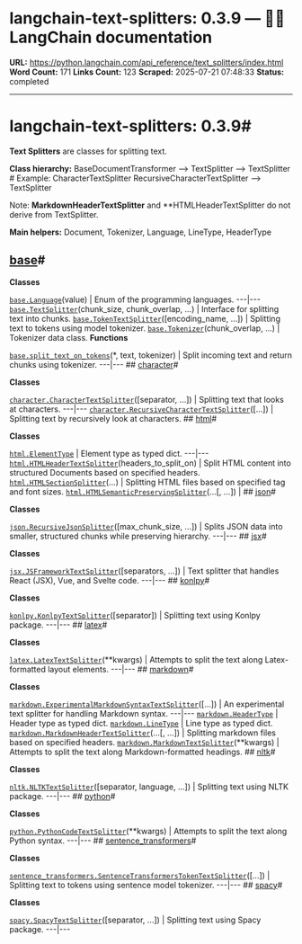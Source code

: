 # langchain-text-splitters: 0.3.9 — 🦜🔗 LangChain  documentation

**URL:** https://python.langchain.com/api_reference/text_splitters/index.html
**Word Count:** 171
**Links Count:** 123
**Scraped:** 2025-07-21 07:48:33
**Status:** completed

---

# langchain-text-splitters: 0.3.9\#

**Text Splitters** are classes for splitting text.

**Class hierarchy:**               BaseDocumentTransformer --> TextSplitter --> <name>TextSplitter  # Example: CharacterTextSplitter                                                  RecursiveCharacterTextSplitter -->  <name>TextSplitter     

Note: **MarkdownHeaderTextSplitter** and \*\*HTMLHeaderTextSplitter do not derive from TextSplitter.

**Main helpers:**               Document, Tokenizer, Language, LineType, HeaderType     

## [base](https://python.langchain.com/api_reference/text_splitters/base.html#langchain-text-splitters-base)\#

**Classes**

[`base.Language`](https://python.langchain.com/api_reference/text_splitters/base/langchain_text_splitters.base.Language.html#langchain_text_splitters.base.Language "langchain_text_splitters.base.Language")\(value\) | Enum of the programming languages.   ---|---   [`base.TextSplitter`](https://python.langchain.com/api_reference/text_splitters/base/langchain_text_splitters.base.TextSplitter.html#langchain_text_splitters.base.TextSplitter "langchain_text_splitters.base.TextSplitter")\(chunk\_size, chunk\_overlap, ...\) | Interface for splitting text into chunks.   [`base.TokenTextSplitter`](https://python.langchain.com/api_reference/text_splitters/base/langchain_text_splitters.base.TokenTextSplitter.html#langchain_text_splitters.base.TokenTextSplitter "langchain_text_splitters.base.TokenTextSplitter")\(\[encoding\_name, ...\]\) | Splitting text to tokens using model tokenizer.   [`base.Tokenizer`](https://python.langchain.com/api_reference/text_splitters/base/langchain_text_splitters.base.Tokenizer.html#langchain_text_splitters.base.Tokenizer "langchain_text_splitters.base.Tokenizer")\(chunk\_overlap, ...\) | Tokenizer data class.      **Functions**

[`base.split_text_on_tokens`](https://python.langchain.com/api_reference/text_splitters/base/langchain_text_splitters.base.split_text_on_tokens.html#langchain_text_splitters.base.split_text_on_tokens "langchain_text_splitters.base.split_text_on_tokens")\(\*, text, tokenizer\) | Split incoming text and return chunks using tokenizer.   ---|---      ## [character](https://python.langchain.com/api_reference/text_splitters/character.html#langchain-text-splitters-character)\#

**Classes**

[`character.CharacterTextSplitter`](https://python.langchain.com/api_reference/text_splitters/character/langchain_text_splitters.character.CharacterTextSplitter.html#langchain_text_splitters.character.CharacterTextSplitter "langchain_text_splitters.character.CharacterTextSplitter")\(\[separator, ...\]\) | Splitting text that looks at characters.   ---|---   [`character.RecursiveCharacterTextSplitter`](https://python.langchain.com/api_reference/text_splitters/character/langchain_text_splitters.character.RecursiveCharacterTextSplitter.html#langchain_text_splitters.character.RecursiveCharacterTextSplitter "langchain_text_splitters.character.RecursiveCharacterTextSplitter")\(\[...\]\) | Splitting text by recursively look at characters.      ## [html](https://python.langchain.com/api_reference/text_splitters/html.html#langchain-text-splitters-html)\#

**Classes**

[`html.ElementType`](https://python.langchain.com/api_reference/text_splitters/html/langchain_text_splitters.html.ElementType.html#langchain_text_splitters.html.ElementType "langchain_text_splitters.html.ElementType") | Element type as typed dict.   ---|---   [`html.HTMLHeaderTextSplitter`](https://python.langchain.com/api_reference/text_splitters/html/langchain_text_splitters.html.HTMLHeaderTextSplitter.html#langchain_text_splitters.html.HTMLHeaderTextSplitter "langchain_text_splitters.html.HTMLHeaderTextSplitter")\(headers\_to\_split\_on\) | Split HTML content into structured Documents based on specified headers.   [`html.HTMLSectionSplitter`](https://python.langchain.com/api_reference/text_splitters/html/langchain_text_splitters.html.HTMLSectionSplitter.html#langchain_text_splitters.html.HTMLSectionSplitter "langchain_text_splitters.html.HTMLSectionSplitter")\(...\) | Splitting HTML files based on specified tag and font sizes.   [`html.HTMLSemanticPreservingSplitter`](https://python.langchain.com/api_reference/text_splitters/html/langchain_text_splitters.html.HTMLSemanticPreservingSplitter.html#langchain_text_splitters.html.HTMLSemanticPreservingSplitter "langchain_text_splitters.html.HTMLSemanticPreservingSplitter")\(...\[, ...\]\) |       ## [json](https://python.langchain.com/api_reference/text_splitters/json.html#langchain-text-splitters-json)\#

**Classes**

[`json.RecursiveJsonSplitter`](https://python.langchain.com/api_reference/text_splitters/json/langchain_text_splitters.json.RecursiveJsonSplitter.html#langchain_text_splitters.json.RecursiveJsonSplitter "langchain_text_splitters.json.RecursiveJsonSplitter")\(\[max\_chunk\_size, ...\]\) | Splits JSON data into smaller, structured chunks while preserving hierarchy.   ---|---      ## [jsx](https://python.langchain.com/api_reference/text_splitters/jsx.html#langchain-text-splitters-jsx)\#

**Classes**

[`jsx.JSFrameworkTextSplitter`](https://python.langchain.com/api_reference/text_splitters/jsx/langchain_text_splitters.jsx.JSFrameworkTextSplitter.html#langchain_text_splitters.jsx.JSFrameworkTextSplitter "langchain_text_splitters.jsx.JSFrameworkTextSplitter")\(\[separators, ...\]\) | Text splitter that handles React \(JSX\), Vue, and Svelte code.   ---|---      ## [konlpy](https://python.langchain.com/api_reference/text_splitters/konlpy.html#langchain-text-splitters-konlpy)\#

**Classes**

[`konlpy.KonlpyTextSplitter`](https://python.langchain.com/api_reference/text_splitters/konlpy/langchain_text_splitters.konlpy.KonlpyTextSplitter.html#langchain_text_splitters.konlpy.KonlpyTextSplitter "langchain_text_splitters.konlpy.KonlpyTextSplitter")\(\[separator\]\) | Splitting text using Konlpy package.   ---|---      ## [latex](https://python.langchain.com/api_reference/text_splitters/latex.html#langchain-text-splitters-latex)\#

**Classes**

[`latex.LatexTextSplitter`](https://python.langchain.com/api_reference/text_splitters/latex/langchain_text_splitters.latex.LatexTextSplitter.html#langchain_text_splitters.latex.LatexTextSplitter "langchain_text_splitters.latex.LatexTextSplitter")\(\*\*kwargs\) | Attempts to split the text along Latex-formatted layout elements.   ---|---      ## [markdown](https://python.langchain.com/api_reference/text_splitters/markdown.html#langchain-text-splitters-markdown)\#

**Classes**

[`markdown.ExperimentalMarkdownSyntaxTextSplitter`](https://python.langchain.com/api_reference/text_splitters/markdown/langchain_text_splitters.markdown.ExperimentalMarkdownSyntaxTextSplitter.html#langchain_text_splitters.markdown.ExperimentalMarkdownSyntaxTextSplitter "langchain_text_splitters.markdown.ExperimentalMarkdownSyntaxTextSplitter")\(\[...\]\) | An experimental text splitter for handling Markdown syntax.   ---|---   [`markdown.HeaderType`](https://python.langchain.com/api_reference/text_splitters/markdown/langchain_text_splitters.markdown.HeaderType.html#langchain_text_splitters.markdown.HeaderType "langchain_text_splitters.markdown.HeaderType") | Header type as typed dict.   [`markdown.LineType`](https://python.langchain.com/api_reference/text_splitters/markdown/langchain_text_splitters.markdown.LineType.html#langchain_text_splitters.markdown.LineType "langchain_text_splitters.markdown.LineType") | Line type as typed dict.   [`markdown.MarkdownHeaderTextSplitter`](https://python.langchain.com/api_reference/text_splitters/markdown/langchain_text_splitters.markdown.MarkdownHeaderTextSplitter.html#langchain_text_splitters.markdown.MarkdownHeaderTextSplitter "langchain_text_splitters.markdown.MarkdownHeaderTextSplitter")\(...\[, ...\]\) | Splitting markdown files based on specified headers.   [`markdown.MarkdownTextSplitter`](https://python.langchain.com/api_reference/text_splitters/markdown/langchain_text_splitters.markdown.MarkdownTextSplitter.html#langchain_text_splitters.markdown.MarkdownTextSplitter "langchain_text_splitters.markdown.MarkdownTextSplitter")\(\*\*kwargs\) | Attempts to split the text along Markdown-formatted headings.      ## [nltk](https://python.langchain.com/api_reference/text_splitters/nltk.html#langchain-text-splitters-nltk)\#

**Classes**

[`nltk.NLTKTextSplitter`](https://python.langchain.com/api_reference/text_splitters/nltk/langchain_text_splitters.nltk.NLTKTextSplitter.html#langchain_text_splitters.nltk.NLTKTextSplitter "langchain_text_splitters.nltk.NLTKTextSplitter")\(\[separator, language, ...\]\) | Splitting text using NLTK package.   ---|---      ## [python](https://python.langchain.com/api_reference/text_splitters/python.html#langchain-text-splitters-python)\#

**Classes**

[`python.PythonCodeTextSplitter`](https://python.langchain.com/api_reference/text_splitters/python/langchain_text_splitters.python.PythonCodeTextSplitter.html#langchain_text_splitters.python.PythonCodeTextSplitter "langchain_text_splitters.python.PythonCodeTextSplitter")\(\*\*kwargs\) | Attempts to split the text along Python syntax.   ---|---      ## [sentence\_transformers](https://python.langchain.com/api_reference/text_splitters/sentence_transformers.html#langchain-text-splitters-sentence-transformers)\#

**Classes**

[`sentence_transformers.SentenceTransformersTokenTextSplitter`](https://python.langchain.com/api_reference/text_splitters/sentence_transformers/langchain_text_splitters.sentence_transformers.SentenceTransformersTokenTextSplitter.html#langchain_text_splitters.sentence_transformers.SentenceTransformersTokenTextSplitter "langchain_text_splitters.sentence_transformers.SentenceTransformersTokenTextSplitter")\(\[...\]\) | Splitting text to tokens using sentence model tokenizer.   ---|---      ## [spacy](https://python.langchain.com/api_reference/text_splitters/spacy.html#langchain-text-splitters-spacy)\#

**Classes**

[`spacy.SpacyTextSplitter`](https://python.langchain.com/api_reference/text_splitters/spacy/langchain_text_splitters.spacy.SpacyTextSplitter.html#langchain_text_splitters.spacy.SpacyTextSplitter "langchain_text_splitters.spacy.SpacyTextSplitter")\(\[separator, ...\]\) | Splitting text using Spacy package.   ---|---